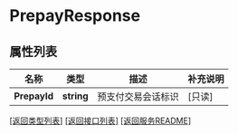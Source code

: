 # PrepayResponse

## 属性列表

名称 | 类型 | 描述 | 补充说明
------------ | ------------- | ------------- | -------------
**PrepayId** | **string** | 预支付交易会话标识  | [只读] 

[\[返回类型列表\]](README.md#类型列表)
[\[返回接口列表\]](README.md#接口列表)
[\[返回服务README\]](README.md)


